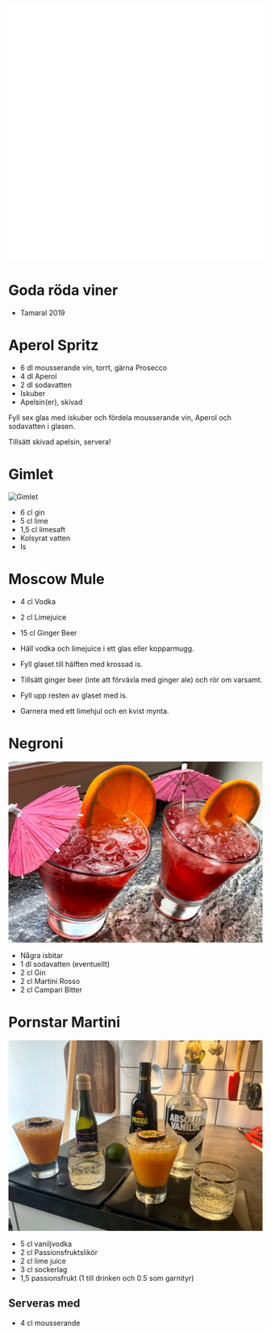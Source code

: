 [<img src="/assets/images/home1_i.png">](http://192.168.86.19)

<script>
let a = document.querySelectorAll('[href*="http://192.168.86.19"]')[0];
a.href = document.referrer;
setTimeout(function() { document.location.href = "http://192.168.86.19"; }, 30*60000);
</script>

# Goda röda viner

* Tamaral 2019

# Aperol Spritz

* 6 dl mousserande vin, torrt, gärna Prosecco
* 4 dl Aperol
* 2 dl sodavatten
* Iskuber
* Apelsin(er), skivad

Fyll sex glas med iskuber och fördela mousserande vin, Aperol och sodavatten i glasen. 

Tillsätt skivad apelsin, servera! 

# Gimlet

![Gimlet](assets/images/IMG_0139.png)

* 6 cl gin
* 5 cl lime
* 1,5 cl limesaft 
* Kolsyrat vatten
* Is

# Moscow Mule

* 4 cl Vodka
* 2 cl Limejuice
* 15 cl Ginger Beer

* Häll vodka och limejuice i ett glas eller kopparmugg.
* Fyll glaset till hälften med krossad is.
* Tillsätt ginger beer (inte att förväxla med ginger ale) och rör om varsamt.
* Fyll upp resten av glaset med is.
* Garnera med ett limehjul och en kvist mynta.

# Negroni

![Negroni](assets/images/negroni.jpg)

* Några isbitar
* 1 dl sodavatten (eventuellt)
* 2 cl Gin
* 2 cl Martini Rosso
* 2 cl Campari Bitter

# Pornstar Martini

![Pornstar Martini](assets/images/pornstar_martini.jpg)

* 5 cl vaniljvodka
* 2 cl Passionsfruktslikör
* 2 cl lime juice
* 3 cl sockerlag
* 1,5 passionsfrukt (1 till drinken och 0.5 som garnityr)

## Serveras med
* 4 cl mousserande
